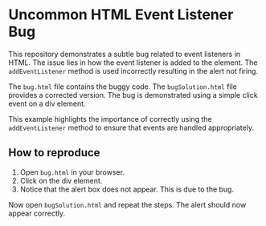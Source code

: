 # Uncommon HTML Event Listener Bug

This repository demonstrates a subtle bug related to event listeners in HTML.  The issue lies in how the event listener is added to the element. The `addEventListener` method is used incorrectly resulting in the alert not firing.

The `bug.html` file contains the buggy code. The `bugSolution.html` file provides a corrected version.  The bug is demonstrated using a simple click event on a div element.

This example highlights the importance of correctly using the `addEventListener` method to ensure that events are handled appropriately.

## How to reproduce

1. Open `bug.html` in your browser.
2. Click on the div element.
3. Notice that the alert box does not appear.  This is due to the bug.

Now open `bugSolution.html` and repeat the steps. The alert should now appear correctly.